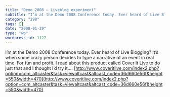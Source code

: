 ```yaml
---
title: "Demo 2008 – Liveblog experiment"
subtitle: "I’m at the Demo 2008 Conference today. Ever heard of Live Blogging? It’s when some crazy person deci..."
category: "298"
tags: []
date: "2008-01-29"
type: "wp"
wordpress_id: 1127
---
```

I’m at the Demo 2008 Conference today. Ever heard of Live Blogging? It’s when some crazy person decides to type a narrative of an event in real time. For fun and profit. I read about this product called Cover It Live to do just that and I thought I’d try it….
[http://www.coveritlive.com/index2.php?option=com_altcaster&task=viewaltcast&altcast_code=36d660e56f&height=550&width=470](http://www.coveritlive.com/index2.php?option=com_altcaster&task=viewaltcast&altcast_code=36d660e56f&height=550&width=470)